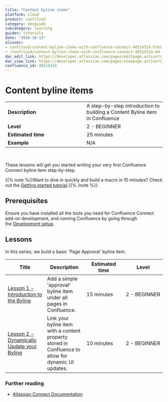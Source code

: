```yaml
---
title: "Content byline items"
platform: cloud
product: confcloud
category: devguide
subcategory: learning
guides: tutorials
date: "2016-10-13"
aliases:
- confcloud/content-byline-items-with-confluence-connect-40514314.html
- /confcloud/content-byline-items-with-confluence-connect-40514314.md
dac_edit_link: https://developer.atlassian.com/pages/editpage.action?cjm=wozere&pageId=40514314
dac_view_link: https://developer.atlassian.com/pages/viewpage.action?cjm=wozere&pageId=40514314
confluence_id: 40514314
---
```

# Content byline items

<table>
<colgroup>
<col width="50%" />
<col width="50%" />
</colgroup>
<tbody>
<tr class="odd">
<td><strong>Description</strong></td>
<td>A step-by-step introduction to building a Content Byline item in Confluence</td>
</tr>
<tr class="even">
<td><strong>Level</strong></td>
<td><div class="content-wrapper">
2 - BEGINNER
</div></td>
</tr>
<tr class="odd">
<td><strong>Estimated time</strong></td>
<td>25 minutes</td>
</tr>
<tr class="even">
<td><strong>Example</strong></td>
<td>N/A</td>
</tr>
</tbody>
</table>

 

These lessons will get you started writing your very first Confluence Connect byline item step-by-step.

{{% note %}}Want to dive in quickly and build a macro in 10 minutes? Check out the [Getting started tutorial](/cloud/confluence/getting-started).{{% /note %}}

## Prerequisites

Ensure you have installed all the tools you need for Confluence Connect add-on development, and running Confluence by going through the [Development setup](/cloud/confluence/development-setup).

## Lessons

In this series, we build a basic 'Page Approval' byline item. 

<table>
<colgroup>
<col width="25%" />
<col width="25%" />
<col width="25%" />
<col width="25%" />
</colgroup>
<thead>
<tr class="header">
<th><div class="tablesorter-header-inner">
Title
</div></th>
<th><div class="tablesorter-header-inner">
Description
</div></th>
<th><div class="tablesorter-header-inner">
Estimated time
</div></th>
<th><div class="tablesorter-header-inner">
Level
</div></th>
</tr>
</thead>
<tbody>
<tr class="odd">
<td><a href="/cloud/confluence/lesson-1-introduction-to-the-byline/">Lesson 1 - Introduction to the Byline</a></td>
<td>Add a simple 'approval' byline item under all pages in Confluence.</td>
<td>15 minutes</td>
<td><div class="content-wrapper">
<p>2 - BEGINNER</p>
</div></td>
</tr>
<tr class="even">
<td><a href="/cloud/confluence/lesson-2-dynamically-update-your-byline/">Lesson 2 - Dynamically Update your Byline</a></td>
<td>Link your byline item with a content property stored in Confluence to allow for dynamic UI updates.</td>
<td>10 minutes</td>
<td><div class="content-wrapper">
<p>2 - BEGINNER</p>
</div></td>
</tr>
</tbody>
</table>

### Further reading

-   [Atlassian Connect Documentation](http://connect.atlassian.com/)


